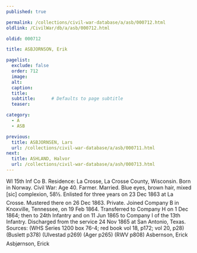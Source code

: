```yaml
---
published: true

permalink: /collections/civil-war-database/a/asb/000712.html
oldlink: /CivilWar/db/a/asb/000712.html

oldid: 000712

title: ASBJORNSON, Erik

pagelist:
  exclude: false
  order: 712
  image: 
  alt:
  caption:
  title:
  subtitle:      # Defaults to page subtitle
  teaser:

category: 
  - A 
  - ASB

previous:
  title: ASBJORNSEN, Lars
  url: /collections/civil-war-database/a/asb/000711.html  
next:
  title: ASHLAND, Halvor
  url: /collections/civil-war-database/a/ash/000713.html   
---
```

WI 15th Inf Co B. Residence: La Crosse, La Crosse County, Wisconsin. Born in Norway. Civil War: Age 40. Farmer. Married. Blue eyes, brown hair, mixed [sic] complexion, 5&#146;8&frac12;&#148;. Enlisted for three years on 23 Dec 1863 at La Crosse. Mustered there on 26 Dec 1863. Private. Joined Company B in Knoxville, Tennessee, on 19 Feb 1864. Transferred to Company H on 1 Dec 1864; then to 24th Infantry and on 11 Jun 1865 to Company I of the 13th Infantry. Discharged from the service 24 Nov 1865 at San Antonio, Texas. Sources: (WHS Series 1200 box 76-4; red book vol 18, p172; vol 20, p28) (Buslett p378) (Ulvestad p269) (Ager p265) (RWV p808) &#147;Asbernson, Erick&#148; &#147;Asbj&oslash;rnson, Erick&#148;